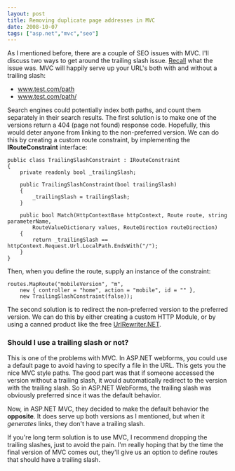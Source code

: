 ```yaml
---
layout: post
title: Removing duplicate page addresses in MVC
date: 2008-10-07
tags: ["asp.net","mvc","seo"]
---
```


As I mentioned before, there are a couple of SEO issues with MVC. I'll discuss two ways to get around the trailing slash issue. [Recall](http://www.ytechie.com/2008/10/aspnet-mvc-what-about-seo.html) what the issue was. MVC will happily serve up your URL's both with and without a trailing slash:

* www.test.com/path
* www.test.com/path/  

Search engines could potentially index both paths, and count them separately in their search results. The first solution is to make one of the versions return a 404 (page not found) response code. Hopefully, this would deter anyone from linking to the non-preferred version. We can do this by creating a custom route constraint, by implementing the **IRouteConstraint** interface:
  
	public class TrailingSlashConstraint : IRouteConstraint
	{
		private readonly bool _trailingSlash;
	
		public TrailingSlashConstraint(bool trailingSlash)
		{
			_trailingSlash = trailingSlash;
		}
	
		public bool Match(HttpContextBase httpContext, Route route, string parameterName,
			RouteValueDictionary values, RouteDirection routeDirection)
		{
			return _trailingSlash == httpContext.Request.Url.LocalPath.EndsWith("/");
		}
	}

Then, when you define the route, supply an instance of the constraint:

	routes.MapRoute("mobileVersion", "m",
		new { controller = "home", action = "mobile", id = "" },
		new TrailingSlashConstraint(false));

The second solution is to redirect the non-preferred version to the preferred version. We can do this by either creating a custom HTTP Module, or by using a canned product like the free [UrlRewriter.NET](http://urlrewriter.net/).

### Should I use a trailing slash or not?

This is one of the problems with MVC. In ASP.NET webforms, you could use a default page to avoid having to specify a file in the URL. This gets you the nice MVC style paths. The good part was that if someone accessed the version without a trailing slash, it would automatically redirect to the version with the trailing slash. So in ASP.NET WebForms, the trailing slash was obviously preferred since it was the default behavior.

Now, in ASP.NET MVC, they decided to make the default behavior the **opposite**. It does serve up both versions as I mentioned, but when it _generates_ links, they don't have a trailing slash.

If you're long term solution is to use MVC, I recommend dropping the trailing slashes, just to avoid the pain. I'm really hoping that by the time the final version of MVC comes out, they'll give us an option to define routes that should have a trailing slash.